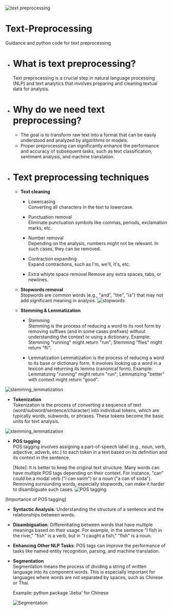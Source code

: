![text preprocessing](https://iq.opengenus.org/content/images/2019/09/text_preprocessing.PNG)

# Text-Preprocessing
Guidance and python code for text preprocessing

- # What is text preprocessing?
  Text preprocessing is a crucial step in natural language processing (NLP) and text analytics that involves preparing and cleaning textual data for analysis.
  
- # Why do we need text preprocessing?
  - The goal is to transform raw text into a format that can be easily understood and analyzed by algorithms or models.
  - Proper preprocessing can significantly enhance the performance and accuracy of subsequent tasks, such as text classification, sentiment analysis, and machine translation.
   
- # Text preprocessing techniques
  - **Text cleaning**
    - Lowercasing  
      Converting all characters in the text to lowercase.
        
    - Punctuation removal  
      Eliminate punctuation symbols like commas, periods, exclamation marks, etc.

    - Number removal  
      Depending on the analysis, numbers might not be relevant. In such cases, they can be removed.

    - Contraction expanding  
      Expand contractions, such as I'm, we'll, it's, etc.

    - Extra whiyte space removal
      Remove any extra spaces, tabs, or newlines.
  
  - **Stopwords removal**  
    Stopwords are common words (e.g., "and", "the", "is") that may not add significant meaning in analysis.
    ![stopwords](https://vectara.com/wp-content/uploads/2022/12/trashcan-wordcloud.jpg)
  
  - **Stemming & Lemmatization**
    - Stemming  
      Stemming is the process of reducing a word to its root form by removing suffixes (and in some cases prefixes) without understanding the context or using a dictionary.
      Example: Stemming "running" might return "run"; Stemming "flies" might return "fli".  
  

    - Lemmatization
      Lemmatization is the process of reducing a word to its base or dictionary form. It involves looking up a word in a lexicon and returning its lemma (canonical form).
      Example: Lemmatizing "running" might return "run"; Lemmatizing "better" with context might return "good".  

![stemming_lemmatization](https://media.licdn.com/dms/image/C4D12AQEZCHQOHXSEhg/article-cover_image-shrink_600_2000/0/1650689035153?e=2147483647&v=beta&t=uRsPEF-Apt9EvVTcUGR_ZhAs_Dk39de4MFQDo78LHos)


  - **Tokenization**  
    Tokenization is the process of converting a sequence of text (word/subword/sentence/character) into individual tokens, which are typically words, subwords, or phrases. These tokens become the basic units for text analysis.

![stemming_lemmatization](https://smltar.com/diagram-files/tokenization-black-box.png)

  - **POS tagging**  
    POS tagging involves assigning a part-of-speech label (e.g., noun, verb, adjective, adverb, etc.) to each token in a text based on its definition and its context in the sentence.  

    [Note]: It is better to keep the original text structure. Many words can have multiple POS tags depending on their context. For instance, "can" could be a modal verb ("I can swim") or a noun ("a can of soda"). Removing surrounding words, especially stopwords, can make it harder to disambiguate such cases.
		![POS tagging](https://1.bp.blogspot.com/-spGNcdlw7g4/XHY5fS25uVI/AAAAAAAABqY/63lfyQFHkl4rf1ls0vvLIBRRc8TEsBZvgCLcBGAs/s640/Capture.PNG)

  [Importance of POS tagging] 
  - **Syntactic Analysis**: Understanding the structure of a sentence and the relationships between words.
  - **Disambiguation**: Differentiating between words that have multiple meanings based on their usage. For example, in the sentence "I fish in the river," "fish" is a verb, but in "I caught a fish," "fish" is a noun.
  - **Enhancing Other NLP Tasks**: POS tags can improve the performance of tasks like named entity recognition, parsing, and machine translation.

  - **Segmentation**  
    Segmentation means the process of dividing a string of written language into its component words. This is especially important for languages where words are not separated by spaces, such as Chinese or Thai.

    Example: python package 'Jieba' for Chinese

    ![Segmentation](https://p1-tt.byteimg.com/large/pgc-image/8e739a6e052547c58343c306d8ac4fd7?from=pc)





      
